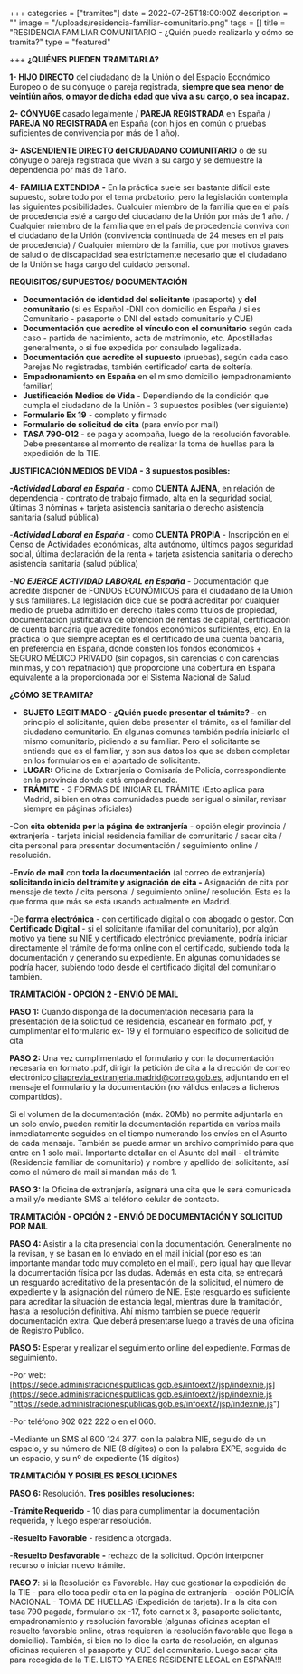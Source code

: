 +++
categories = ["tramites"]
date = 2022-07-25T18:00:00Z
description = ""
image = "/uploads/residencia-familiar-comunitario.png"
tags = []
title = "RESIDENCIA  FAMILIAR COMUNITARIO - ¿Quién puede realizarla y cómo se tramita?"
type = "featured"

+++
**¿QUIÉNES PUEDEN TRAMITARLA?**

**1- HIJO DIRECTO** del ciudadano de la Unión o del Espacio Económico Europeo o de su cónyuge o pareja registrada, **siempre que sea menor de veintiún años, o mayor de dicha edad que viva a su cargo, o sea incapaz.**

**2- CÓNYUGE** casado legalmente / **PAREJA REGISTRADA** en España / **PAREJA NO REGISTRADA** en España (con hijos en común o pruebas suficientes de convivencia por más de 1 año).

**3- ASCENDIENTE DIRECTO del CIUDADANO COMUNITARIO** o de su cónyuge o pareja registrada que vivan a su cargo y se demuestre la dependencia por más de 1 año.

**4- FAMILIA EXTENDIDA -** En la práctica suele ser bastante difícil este supuesto, sobre todo por el tema probatorio, pero la legislación contempla las siguientes posibilidades. Cualquier miembro de la familia que en el país de procedencia esté a cargo del ciudadano de la Unión por más de 1 año. / Cualquier miembro de la familia que en el país de procedencia conviva con el ciudadano de la Unión (convivencia continuada de 24 meses en el país de procedencia) / Cualquier miembro de la familia, que por motivos graves de salud o de discapacidad sea estrictamente necesario que el ciudadano de la Unión se haga cargo del cuidado personal.

**REQUISITOS/ SUPUESTOS/ DOCUMENTACIÓN**

* **Documentación de identidad del solicitante** (pasaporte) y **del comunitario** (si es Español -DNI con domicilio en España / si es Comunitario - pasaporte o DNI del estado comunitario y CUE)
* **Documentación que acredite el vínculo con el comunitario** según cada caso - partida de nacimiento, acta de matrimonio, etc. Apostilladas generalmente, o si fue expedida por consulado legalizada.
* **Documentación que acredite el supuesto** (pruebas), según cada caso. Parejas No registradas, también certificado/ carta de soltería.
* **Empadronamiento en España** en el mismo domicilio (empadronamiento familiar)
* **Justificación Medios de Vida** - Dependiendo de la condición que cumpla el ciudadano de la Unión - 3 supuestos posibles (ver siguiente)
* **Formulario Ex 19** - completo y firmado
* **Formulario de solicitud de cita** (para envío por mail)
* **TASA 790-012** - se paga y acompaña, luego de la resolución favorable. Debe presentarse al momento de realizar la toma de huellas para la expedición de la TIE.

**JUSTIFICACIÓN MEDIOS DE VIDA - 3 supuestos posibles:**

**_-Actividad Laboral en España_** - como **CUENTA AJENA**, en relación de dependencia - contrato de trabajo firmado, alta en la seguridad social, últimas 3 nóminas + tarjeta asistencia sanitaria o derecho asistencia sanitaria (salud pública)

\-**_Actividad Laboral en España_** - como **CUENTA PROPIA** - Inscripción en el Censo de Actividades económicas, alta autónomo, últimos pagos seguridad social, última declaración de la renta + tarjeta asistencia sanitaria o derecho asistencia sanitaria (salud pública)

\-**_NO EJERCE ACTIVIDAD LABORAL en España_** - Documentación que acredite disponer de FONDOS ECONÓMICOS para el ciudadano de la Unión y sus familiares. La legislación dice que se podrá acreditar por cualquier medio de prueba admitido en derecho (tales como títulos de propiedad, documentación justificativa de obtención de rentas de capital, certificación de cuenta bancaria que acredite fondos económicos suficientes, etc). En la práctica lo que siempre aceptan es el certificado de una cuenta bancaria, en preferencia en España, donde consten los fondos económicos + SEGURO MÉDICO PRIVADO (sin copagos, sin carencias o con carencias mínimas, y con repatriación) que proporcione una cobertura en España equivalente a la proporcionada por el Sistema Nacional de Salud.

**¿CÓMO SE TRAMITA?**

* **SUJETO LEGITIMADO - ¿Quién puede presentar el trámite? -** en principio el solicitante, quien debe presentar el trámite, es el familiar del ciudadano comunitario. En algunas comunas también podría iniciarlo el mismo comunitario, pidiendo a su familiar. Pero el solicitante se entiende que es el familiar, y son sus datos los que se deben completar en los formularios en el apartado de solicitante.
* **LUGAR:** Oficina de Extranjería o Comisaría de Policía, correspondiente en la provincia donde está empadronado.
* **TRÁMITE** - 3 FORMAS DE INICIAR EL TRÁMITE (Esto aplica para Madrid, si bien en otras comunidades puede ser igual o similar, revisar siempre en páginas oficiales)

\-Con **cita obtenida por la página de extranjería** - opción elegir provincia / extranjería - tarjeta inicial residencia familiar de comunitario / sacar cita / cita personal para presentar documentación / seguimiento online / resolución.

\-**Envío de mail** con **toda la documentación** (al correo de extranjería) **solicitando inicio del trámite y asignación de cita -** Asignación de cita por mensaje de texto / cita personal / seguimiento online/ resolución. Esta es la que forma que más se está usando actualmente en Madrid.

\-De **forma electrónica** - con certificado digital o con abogado o gestor. Con **Certificado Digital** - si el solicitante (familiar del comunitario), por algún motivo ya tiene su NIE y certificado electrónico previamente, podría iniciar directamente el trámite de forma online con el certificado, subiendo toda la documentación y generando su expediente. En algunas comunidades se podría hacer, subiendo todo desde el certificado digital del comunitario también.

**TRAMITACIÓN - OPCIÓN 2 - ENVIÓ DE MAIL**

**PASO 1:** Cuando disponga de la documentación necesaria para la presentación de la solicitud de residencia, escanear en formato .pdf, y cumplimentar el formulario ex- 19 y el formulario específico de solicitud de cita

**PASO 2:** Una vez cumplimentado el formulario y con la documentación necesaria en formato .pdf, dirigir la petición de cita a la dirección de correo electrónico citaprevia_extranjeria.madrid@correo.gob.es, adjuntando en el mensaje el formulario y la documentación (no válidos enlaces a ficheros compartidos).

Si el volumen de la documentación (máx. 20Mb) no permite adjuntarla en un solo envío, pueden remitir la documentación repartida en varios mails inmediatamente seguidos en el tiempo numerando los envíos en el Asunto de cada mensaje. También se puede armar un archivo comprimido para que entre en 1 solo mail. Importante detallar en el Asunto del mail - el trámite (Residencia familiar de comunitario) y nombre y apellido del solicitante, así como el número de mail si mandan más de 1.

**PASO 3:** la Oficina de extranjería, asignará una cita que le será comunicada a mail y/o mediante SMS al teléfono celular de contacto.

**TRAMITACIÓN - OPCIÓN 2 - ENVIÓ DE DOCUMENTACIÓN Y SOLICITUD POR MAIL**

**PASO 4:** Asistir a la cita presencial con la documentación. Generalmente no la revisan, y se basan en lo enviado en el mail inicial (por eso es tan importante mandar todo muy completo en el mail), pero igual hay que llevar la documentación física por las dudas. Además en esta cita, se entregará un resguardo acreditativo de la presentación de la solicitud, el número de expediente y la asignación del número de NIE. Este resguardo es suficiente para acreditar la situación de estancia legal, mientras dure la tramitación, hasta la resolución definitiva. Ahí mismo también se puede requerir documentación extra. Que deberá presentarse luego a través de una oficina de Registro Público.

**PASO 5:** Esperar y realizar el seguimiento online del expediente. Formas de seguimiento.

\-Por web: [https://sede.administracionespublicas.gob.es/infoext2/jsp/indexnie.js](https://sede.administracionespublicas.gob.es/infoext2/jsp/indexnie.js "https://sede.administracionespublicas.gob.es/infoext2/jsp/indexnie.js")

\-Por teléfono 902 022 222 o en el 060.

\-Mediante un SMS al 600 124 377: con la palabra NIE, seguido de un espacio, y su número de NIE (8 dígitos) o con la palabra EXPE, seguida de un espacio, y su nº de expediente (15 dígitos)

**TRAMITACIÓN Y POSIBLES RESOLUCIONES**

**PASO 6:** Resolución. **Tres posibles resoluciones:**

\-**Trámite Requerido** - 10 días para cumplimentar la documentación requerida, y luego esperar resolución.

\-**Resuelto Favorable** - residencia otorgada.

\-**Resuelto Desfavorable -** rechazo de la solicitud. Opción interponer recurso o iniciar nuevo trámite.

**PASO 7**: si la Resolución es Favorable. Hay que gestionar la expedición de la TIE - para ello toca pedir cita en la página de extranjería - opción POLICÍA NACIONAL - TOMA DE HUELLAS (Expedición de tarjeta). Ir a la cita con tasa 790 pagada, formulario ex -17, foto carnet x 3, pasaporte solicitante, empadronamiento y resolución favorable (algunas oficinas aceptan el resuelto favorable online, otras requieren la resolución favorable que llega a domicilio). También, si bien no lo dice la carta de resolución, en algunas oficinas requieren el pasaporte y CUE del comunitario. Luego sacar cita para recogida de la TIE. LISTO YA ERES RESIDENTE LEGAL en ESPAÑA!!!